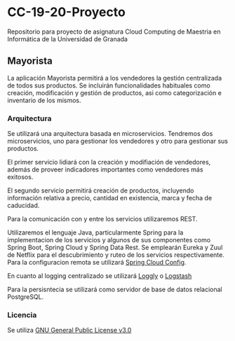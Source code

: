 # CC-19-20-Proyecto

Repositorio para proyecto de asignatura Cloud Computing de Maestria en Informática de la Universidad de Granada

## Mayorista

La aplicación Mayorista permitirá a los vendedores la gestión centralizada de todos sus productos. Se incluirán funcionalidades habituales como creación, modificación y gestión de productos, asi como categorización e inventario de los mismos.

### Arquitectura
Se utilizará una arquitectura basada en microservicios. Tendremos dos microservicios, uno para gestionar los vendedores y otro para gestionar sus productos. 

El primer servicio lidiará con la creación y modifiación de vendedores, además de proveer indicadores importantes como vendedores más exitosos.

El segundo servicio permitirá creación de productos, incluyendo información relativa a precio, cantidad en existencia, marca y fecha de caducidad.

Para la comunicación con y entre los servicios utilizaremos REST.

Utilizaremos el lenguaje Java, particularmente Spring para la implementacion de los servicios y algunos de sus componentes como Spring Boot, Spring Cloud y Spring Data Rest.
Se emplearán Eureka y Zuul de Netflix para el descubrimiento y ruteo de los servicios respectivamente. Para la configuracion remota se utilizará [Spring Cloud Config](https://cloud.spring.io/spring-cloud-config/reference/html/).

En cuanto al logging centralizado se utilizará [Loggly](https://www.loggly.com/) o [Logstash](https://www.elastic.co/es/products/logstash)

Para la persisntecia se utilizará como servidor de base de datos relacional PostgreSQL.

### Licencia

Se utiliza [GNU General Public License v3.0](https://github.com/mcrosales/CC-19-20-Proyecto/blob/master/LICENSE)